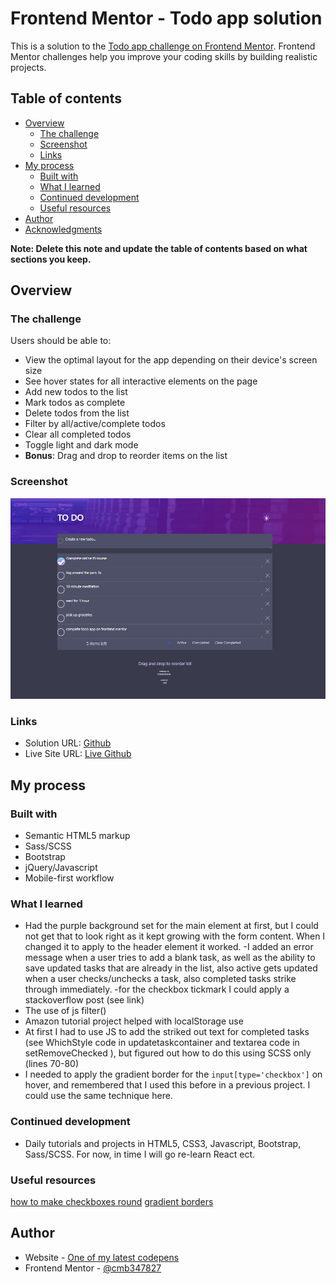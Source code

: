 # Frontend Mentor - Todo app solution

This is a solution to the [Todo app challenge on Frontend Mentor](https://www.frontendmentor.io/challenges/todo-app-Su1_KokOW). Frontend Mentor challenges help you improve your coding skills by building realistic projects. 

## Table of contents

- [Overview](#overview)
  - [The challenge](#the-challenge)
  - [Screenshot](#screenshot)
  - [Links](#links)
- [My process](#my-process)
  - [Built with](#built-with)
  - [What I learned](#what-i-learned)
  - [Continued development](#continued-development)
  - [Useful resources](#useful-resources)
- [Author](#author)
- [Acknowledgments](#acknowledgments)

**Note: Delete this note and update the table of contents based on what sections you keep.**

## Overview

### The challenge

Users should be able to:

- View the optimal layout for the app depending on their device's screen size
- See hover states for all interactive elements on the page
- Add new todos to the list
- Mark todos as complete
- Delete todos from the list
- Filter by all/active/complete todos
- Clear all completed todos
- Toggle light and dark mode
- **Bonus**: Drag and drop to reorder items on the list

### Screenshot

![screenshot](./images/screenshot.PNG "screenshot")

### Links

- Solution URL: [Github]()
- Live Site URL: [Live Github]()

## My process

### Built with

- Semantic HTML5 markup
- Sass/SCSS
- Bootstrap
- jQuery/Javascript
- Mobile-first workflow


### What I learned
  - Had the purple background set for the main element at first, but I could not get that to look right as it kept growing with the form content. When I changed it to apply to the header element it worked.
  -I added an error message when a user tries to add a blank task, as well as the ability to save updated tasks that are already in the list, also active gets updated when a user checks/unchecks a task, also completed tasks strike through immediately.
  -for the checkbox tickmark I could apply a stackoverflow post (see link)
  - The use of js filter()
  - Amazon tutorial project helped with localStorage use
  - At first I had to use JS to add the striked out text for completed tasks (see WhichStyle code in updatetaskcontainer and textarea code in setRemoveChecked ), but figured out how to do this using SCSS only (lines 70-80)
  - I needed to apply the gradient border for the `input[type='checkbox']` on hover, and remembered that I used this before in a previous project.
    I could use the same technique here.


### Continued development

- Daily tutorials and projects in HTML5, CSS3, Javascript, Bootstrap, Sass/SCSS. For now, in time I will go re-learn React ect.

### Useful resources
[how to make checkboxes round](https://stackoverflow.com/questions/29617200/how-to-make-checkboxes-rounded)
[gradient borders](https://codyhouse.co/nuggets/css-gradient-borders)


## Author

- Website - [One of my latest codepens](https://codepen.io/cynthiab72/pen/oNybYON)
- Frontend Mentor - [@cmb347827](https://www.frontendmentor.io/profile/cmb347827)

